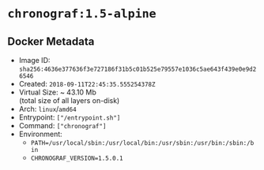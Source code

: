 # `chronograf:1.5-alpine`

## Docker Metadata

- Image ID: `sha256:4636e377636f3e727186f31b5c01b525e79557e1036c5ae643f439e0e9d26546`
- Created: `2018-09-11T22:45:35.555254378Z`
- Virtual Size: ~ 43.10 Mb  
  (total size of all layers on-disk)
- Arch: `linux`/`amd64`
- Entrypoint: `["/entrypoint.sh"]`
- Command: `["chronograf"]`
- Environment:
  - `PATH=/usr/local/sbin:/usr/local/bin:/usr/sbin:/usr/bin:/sbin:/bin`
  - `CHRONOGRAF_VERSION=1.5.0.1`
